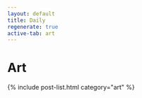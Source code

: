 ```yaml
---
layout: default
title: Daily
regenerate: true
active-tab: art
---
```


# Art

{% include post-list.html category="art" %}

